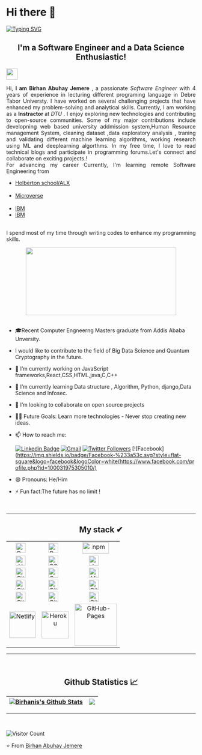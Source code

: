 # Hi there 👋
[![Typing SVG](https://readme-typing-svg.herokuapp.com?size=35&duration=4500&color=975BF7&center=true&vCenter=true&width=1000&lines=Welcome!%F0%9F%A4%97;I'm+Birhan+Abuhay+Jemere+%F0%9F%91%8B;Nice+to+meet+you!%F0%9F%98%84)](https://git.io/typing-svg)

<h2 align="center"> I'm a Software Engineer and a Data Science Enthusiastic!</h2>
<img align="center" src="https://media.giphy.com/media/WUlplcMpOCEmTGBtBW/giphy.gif" width="30">
<div align="justify">
<p align="justify"> Hi, <strong> I am Birhan Abuhay Jemere </strong>, a passionate <em>Software Engineer </em> with 4 years of experience in lecturing different programing language in Debre Tabor Universty. I have worked on several challenging projects that have enhanced my problem-solving and analytical skills. Currently, I am working as a <b> Instractor </b> at <em> DTU </em>. I enjoy exploring new technologies and contributing to open-source communities. Some of my major contributions include developning web based university addmission system,Human Resource management System, cleaning dataset ,data exploratory analysis , traning and validating different machine learning algorithms, working research using ML and deeplearning algorthms. In my free time, I love to read technical blogs and participate in programming forums.Let's connect and collaborate on exciting projects.!<br> For advancing my career Currently, I'm learning remote Software Engineering from 
<ul>
  <li><a href="https://www.alxafrica.com/">Holberton school/ALX</a></li><br>
  <li><a href="https://www.microverse.org/">Microverse </a></li><br>
  <li><a href="https://www.coursera.org/professional-certificates/ibm-backend-development" > IBM </a> </li>
  <li><a href="https://www.coursera.org/professional-certificates/ibm-backend-development" > IBM </a> </li>
   
</ul> <br> I spend most of my time through writing codes to enhance my programming skills.</p>
</div>
<div align="center">
<img align="center" src="https://media2.giphy.com/media/qgQUggAC3Pfv687qPC/giphy.gif" width="400" height="180" />

</div>

<!-- - <p>You can check out my portfolio <a href="https://somdotta-dev.netlify.app/">here</a><img src="https://media.giphy.com/media/cKPse5DZaptID3YAMK/giphy.gif" width="60"></p> -->
<br>

- 🎓Recent Computer Engneerng Masters graduate from Addis Ababa Unversity.
- I would like to contribute to the field of Big Data Science and Quantum Cryptography in the future.
- 🔭 I’m currently working on JavaScript frameworks,React,CSS,HTML,java,C,C++
- 🌱 I’m currently learning Data structure , Algorithm, Python, django,Data Science and Infosec.
- 👯 I’m looking to collaborate on open source projects
- 💪🏼 Future Goals: Learn more technologies - Never stop creating new ideas.
- 📫 How to reach me: 

   [![Linkedin Badge](https://img.shields.io/badge/LinkedIn-0077B5?style=for-the-badge&logo=linkedin&logoColor=white)](https://www.linkedin.com/in/birhan-abuhay-jemere-a30b441a3/)     [![Gmail](https://img.shields.io/badge/-GMAIL-D14836?style=for-the-badge&logo=gmail&logoColor=white)](mailto:bura.abuy2015@gmail.com)    [![Twitter Followers](https://img.shields.io/twitter/follow/TwitterHandle?style=social)](href="https://twitter.com/AbuhayJemere)  [![Facebook](https://img.shields.io/badge/Facebook-%233a53c.svg?style=flat-square&logo=facebook&logoColor=white(https://www.facebook.com/profile.php?id=100031975305010/)

- 😄 Pronouns: He/Him
- ⚡ Fun fact:The future has no limit !


<br>
<hr>
<h2 align="center"> My stack ✔︎ </h2>

<table align="center">
    <tr>
      <td align="center"><img align="center" alt="React" width="26px" src="https://cdn.jsdelivr.net/gh/devicons/devicon/icons/react/react-original.svg" style="padding-right:10px;" /></td>
      <td align="center"><img align="center" alt="Redux" width="26px" src="https://encrypted-tbn0.gstatic.com/images?q=tbn:ANd9GcRbDn-_kLAcnntK415Ct2XJd9Uz6A74Qs6LkvcoS6GNWzG-0zsBTBS1EUTYdJXXJn-JnqQ&usqp=CAU" style="padding-right:10px;" /></td>
      <td align="center"><img align="center" alt="npm" width="70px" height="30px" src="https://miro.medium.com/max/992/1*vNxRoIvGAIXuArDaSRYjLw.png"/></td>
    </tr>
    <tr>
        <td align="center"><img align="center" alt="HTML5" width="26px" src="https://cdn.jsdelivr.net/gh/devicons/devicon/icons/html5/html5-original.svg" style="padding-right:10px;" /></td>
        <td align="center"><img align="center" alt="CSS3" width="26px" src="https://cdn.jsdelivr.net/gh/devicons/devicon/icons/css3/css3-original.svg" style="padding-right:10px;" /></td>
        <td align="center"><img align="center" alt="JavaScript" width="26px" src="https://cdn.jsdelivr.net/gh/devicons/devicon/icons/javascript/javascript-original.svg" style="padding-right:10px;" /></td>
    </tr>
    <tr>
        <td align="center"><img align="center" alt="GitHub" width="26px" src="https://c.neh.tw/thumb/f/720/comhiclipartdxcpb.jpg" style="padding-right:10px;" /></td>
        <td align="center"><img align="center" alt="Sass" width="26px" src="https://cdn.jsdelivr.net/gh/devicons/devicon/icons/sass/sass-original.svg" style="padding-right:10px;" /></td>
        <td align="center">
        <img align="center" alt="Visual Studio Code" width="26px" src="https://cdn.jsdelivr.net/gh/devicons/devicon/icons/vscode/vscode-original.svg" style="padding-right:10px;" /></td>
    </tr>
    <tr>
      <td align="center"><img align="center" alt="Git" width="26px" src="https://cdn.jsdelivr.net/gh/devicons/devicon/icons/git/git-original.svg" style="padding-right:10px;" /></td>
      <td align="center"><img align="center" alt="Git" width="26px" src="https://www.pngitem.com/pimgs/m/288-2880547_node-node-js-hd-png-download.png" style="padding-right:10px;" /></td>
      <td align="center"><img align="center" alt="Git" width="26px" src="https://upload.wikimedia.org/wikipedia/commons/thumb/2/29/Postgresql_elephant.svg/1985px-Postgresql_elephant.svg.png" style="padding-right:10px;" /></td>
    </tr>
    <tr>
      <td align="center"><img align="center" alt="Git" width="26px" src="https://upload.wikimedia.org/wikipedia/commons/thumb/7/73/Ruby_logo.svg/1200px-Ruby_logo.svg.png" style="padding-right:10px;" /></td>
      <td align="center"><img align="center" alt="Git" width="26px" src="https://upload.wikimedia.org/wikipedia/commons/thumb/6/62/Ruby_On_Rails_Logo.svg/1200px-Ruby_On_Rails_Logo.svg.png" style="padding-right:10px;" /></td>
      <td align="center"><img align="center" alt="Git" width="26px" src="https://user-images.githubusercontent.com/5307958/38454395-eba34a8a-3a90-11e8-9c95-680a7aea037f.png" style="padding-right:10px;" /></td>
    </tr>
    <tr>
      <td align="center"><img alt="Netlify" width="70px" src="https://img.shields.io/badge/-Netlify-white?logo=Netlify&logoColor=00C7B7&style=plastic"/></td>
      <td align="center"><img alt="Heroku" width="72px" src="https://img.shields.io/badge/-Heroku-white?logo=Heroku&logoColor=430098&style=plastic"/></td>
      <td align="center"><img alt="GitHub-Pages" width="112px" src="https://www.vhv.rs/dpng/d/443-4430861_django-python-logo-png-png-download-django-python.png"/></td>
    </tr>
</table>
<hr>

<br>

  <h2 align="center"> Github Statistics 📈 </h2>


| <a href="https://github-readme-stats.vercel.app/api?username=TgGeda&show_icons=true&theme=radical"><img align="center" src="https://github-readme-stats.vercel.app/api?username=TgGeda&show_icons=true&theme=radical" alt="Birhanis's Github Stats" /></a> | <a href="https://github-readme-stats.vercel.app/api/top-langs/?username=TgGeda&layout=compact&theme=radical"><img align="center" src="https://github-readme-stats.vercel.app/api/top-langs/?username=TgGeda&layout=compact&theme=radical" /></a> |
| ------------- | ------------- |
<hr>
<br>

![Visitor Count](https://profile-counter.glitch.me/{TgGeda}/count.svg)

⭐️ From [Birhan Abuhay Jemere](http://www.github.com/TgGeda)

